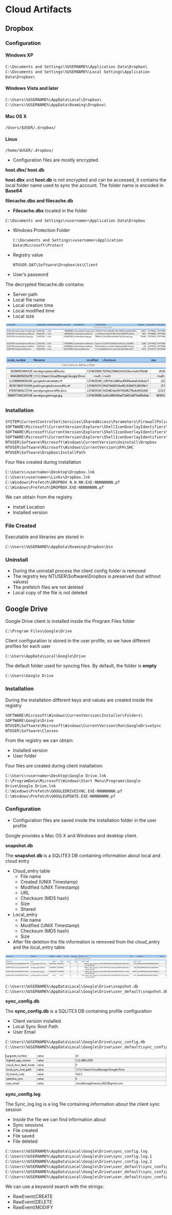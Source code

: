 # Cloud Artifacts

## Dropbox

### Configuration

#### Windows XP

```text
C:\Documents and Settings\%USERNAME%\Application Data\Dropbox\
C:\Documents and Settings\%USERNAME%\Local Settings\Application Data\Dropbox\
```

#### Windows Vista and later

```text
C:\Users\%USERNAME%\AppData\Local\Dropbox\
C:\Users\%USERNAME%\AppData\Roaming\Dropbox\
```

#### Mac OS X

```text
/Users/$USER/.dropbox/
```

#### Linux

```text
/home/$USER/.dropbox/
```

* Configuration files are mostly encrypted

**host.dbx/ host.db**

**host.dbx** and **host.db** is not encrypted and can be accessed, it contains the local folder name used to sync the account. The folder name is encoded in **Base64**

**filecache.dbx and filecache.db**

* **Filecache.dbx** located in the folder

```text
C:\Documents and Settings\<username>\Application Data\Dropbox
```

* Windows Protection Folder

  ```text
  C:\Documents and Settings\<username>\Application Data\Microsoft\Protect
  ```

* Registry value

  ```text
  NTUSER.DAT\Software\Dropbox\ks\Client
  ```

* User’s password

The decrypted filecache.db contains:

* Server path
* Local file name
* Local creation time
* Local modified time
* Local size

![cloud\_entry\_table](../.gitbook/assets/image%20%2877%29.png)

![local\_entry\_table](../.gitbook/assets/image%20%2878%29.png)

### Installation

```text
SYSTEM\CurrentControlSet\Services\SharedAccess\Parameters\FirewallPolicy\FirewallRules
SOFTWARE\Microsoft\CurrentVersion\Explorer\ShellIconOverlayIdentifiers\DropBoxExt1
SOFTWARE\Microsoft\CurrentVersion\Explorer\ShellIconOverlayIdentifiers\DropBoxExt1
SOFTWARE\Microsoft\CurrentVersion\Explorer\ShellIconOverlayIdentifiers\DropBoxExt1
NTUSER\Software\Microsoft\Windows\CurrentVersion\Uninstall\Dropbox
NTUSER\Software\Microsoft\Windows\CurrentVersion\UFH\SHC
NTUSER\Software\Dropbox\InstallPath
```

Four files created during installation

```text
C:\Users\<username>\Desktop\Dropbox.lnk
C:\Users\<username>\Links\Dropbox.lnk
C:\Windows\Prefetch\DROPBOX N.N.NN.EXE-NNNNNNNN.pf
C:\Windows\Prefetch\DROPBOX.EXE-NNNNNNNN.pf
```

We can obtain from the registry

* Install Location
* Installed version

### File Created

Executable and libraries are stored in

```text
C:\Users\%USERNAME%\AppData\Roaming\Dropbox\bin
```

### Uninstall

* During the uninstall process the client config folder is removed
* The registry key NTUSER\Software\Dropbox is preserved \(but without values\)
* The prefetch files are not deleted
* Local copy of the file is not deleted

## Google Drive

Google Drive client is installed inside the Program Files folder

```text
C:\Program Files\Google\Drive
```

Client configuration is stored in the user profile, so we have different profiles for each user

```text
C:\Users\AppData\Local\Google\Drive
```

The default folder used for syncing files. By default, the folder is **empty**

```text
C:\Users\Google Drive
```

### Installation

During the installation different keys and values are created inside the registry

```text
SOFTWARE\Microsoft\Windows\CurrentVersion\Installer\Folders\
SOFTWARE\Google\Drive
NTUSER\Software\Microsoft\Windows\CurrentVersion\Run\GoogleDriveSync
NTUSER\Software\Classes
```

From the registry we can obtain:

* Installed version
* User folder

Four files are created during client installation:

```text
C:\Users\<username>\Desktop\Google Drive.lnk
C:\ProgramData\Microsoft\Windows\Start Menu\Programs\Google Drive\Google Drive.lnk
C:\Windows\Prefetch\GOOGLEDRIVESYNC.EXE-NNNNNNNN.pf
C:\Windows\Prefetch\GOOGLEUPDATE.EXE-NNNNNNNN.pf
```

### Configuration

* Configuration files are saved inside the installation folder in the user profile

Google provides a Mac OS X and Windows and desktop client.

**snapshot.db**

The **snapshot.db** is a SQLITE3 DB containing information about local and cloud entry

* Cloud\_entry table
  * File name
  * Created \(UNIX Timestamp\)
  * Modified \(UNIX Timestamp\)
  * URL
  * Checksum \(MD5 hash\)
  * Size
  * Shared
* Local\_entry
  * File name
  * Modified \(UNIX Timestamp\)
  * Checksum \(MD5 hash\)
  * Size
* After file deletion the file information is removed from the cloud\_entry and the local\_entry table

![](../.gitbook/assets/image%20%2880%29.png)

```text
C:\Users\%USERNAME%\AppData\Local\Google\Drive\snapshot.db
C:\Users\%USERNAME%\AppData\Local\Google\Drive\user_default\snapshot.db
```

**sync\_config.db**

The **sync\_config.db** is a SQLITE3 DB containing profile configuration

* Client version installed
* Local Sync Root Path
* User Email

```text
C:\Users\%USERNAME%\AppData\Local\Google\Drive\sync_config.db
C:\Users\%USERNAME%\AppData\Local\Google\Drive\user_default\sync_config.db
```

![](../.gitbook/assets/image%20%2879%29.png)

**sync\_config.log**

The Sync\_log.log is a log file containing information about the client sync session

* Inside the file we can find information about
* Sync sessions
* File created
* File saved
* File deleted

```text
C:\Users\%USERNAME%\AppData\Local\Google\Drive\sync_config.log
C:\Users\%USERNAME%\AppData\Local\Google\Drive\sync_config.log.1
C:\Users\%USERNAME%\AppData\Local\Google\Drive\sync_config.log.2
C:\Users\%USERNAME%\AppData\Local\Google\Drive\user_default\sync_config.log
C:\Users\%USERNAME%\AppData\Local\Google\Drive\user_default\sync_config.log.1
C:\Users\%USERNAME%\AppData\Local\Google\Drive\user_default\sync_config.log.2
```

We can use a keyword search with the strings:

* RawEvent\(CREATE
* RawEvent\(DELETE
* RawEvent\(MODIFY

